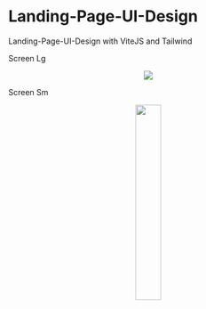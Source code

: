 # Landing-Page-UI-Design
Landing-Page-UI-Design with ViteJS and Tailwind

Screen Lg
<p align="center">
<img src="https://github.com/EdgarHdzHdz17/Landing-Page-UI-Design/assets/47467891/5254abb2-34e9-4210-9c6a-f9de00dd7c82">
</p>

Screen Sm
<p align="center">
<img src="https://github.com/EdgarHdzHdz17/Landing-Page-UI-Design/assets/47467891/f15876c5-ea07-4d1c-b312-fc5f95bdd95f" width="30%">
</p>
